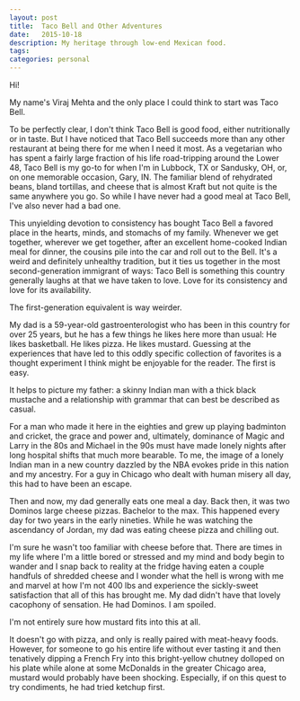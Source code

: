 ```yaml
---
layout: post
title:  Taco Bell and Other Adventures
date:   2015-10-18
description: My heritage through low-end Mexican food.
tags:
categories: personal
---
```

Hi!

My name's Viraj Mehta and the only place I could think to start was Taco Bell.

To be perfectly clear, I don't think Taco Bell is good food, either nutritionally or in taste. But I have noticed that Taco Bell succeeds more than any other restaurant at being there for me when I need it most. As a vegetarian who has spent a fairly large fraction of his life road-tripping around the Lower 48, Taco Bell is my go-to for when I'm in Lubbock, TX or Sandusky, OH, or, on one memorable occasion, Gary, IN. The familiar blend of rehydrated beans, bland tortillas, and cheese that is almost Kraft but not quite is the same anywhere you go. So while I have never had a good meal at Taco Bell, I've also never had a bad one.

This unyielding devotion to consistency has bought Taco Bell a favored place in the hearts, minds, and stomachs of my family. Whenever we get together, wherever we get together, after an excellent home-cooked Indian meal for dinner, the cousins pile into the car and roll out to the Bell. It's a weird and definitely unhealthy tradition, but it ties us together in the most second-generation immigrant of ways: Taco Bell is something this country generally laughs at that we have taken to love. Love for its consistency and love for its availability.

The first-generation equivalent is way weirder.

My dad is a 59-year-old gastroenterologist who has been in this country for over 25 years, but he has a few things he likes here more than usual: He likes basketball. He likes pizza. He likes mustard. Guessing at the experiences that have led to this oddly specific collection of favorites is a thought experiment I think might be enjoyable for the reader. The first is easy.

It helps to picture my father: a skinny Indian man with a thick black mustache and a relationship with grammar that can best be described as casual.

For a man who made it here in the eighties and grew up playing badminton and cricket, the grace and power and, ultimately, dominance of Magic and Larry in the 80s and Michael in the 90s must have made lonely nights after long hospital shifts that much more bearable. To me, the image of a lonely Indian man in a new country dazzled by the NBA evokes pride in this nation and my ancestry. For a guy in Chicago who dealt with human misery all day, this had to have been an escape.

Then and now, my dad generally eats one meal a day. Back then, it was two Dominos large cheese pizzas. Bachelor to the max. This happened every day for two years in the early nineties. While he was watching the ascendancy of Jordan, my dad was eating cheese pizza and chilling out.

I'm sure he wasn't too familiar with cheese before that. There are times in my life where I'm a little bored or stressed and my mind and body begin to wander and I snap back to reality at the fridge having eaten a couple handfuls of shredded cheese and I wonder what the hell is wrong with me and marvel at how I'm not 400 lbs and experience the sickly-sweet satisfaction that all of this has brought me. My dad didn't have that lovely cacophony of sensation. He had Dominos. I am spoiled.

I'm not entirely sure how mustard fits into this at all.

It doesn't go with pizza, and only is really paired with meat-heavy foods. However, for someone to go his entire life without ever tasting it and then tenatively dipping a French Fry into this bright-yellow chutney dolloped on his plate while alone at some McDonalds in the greater Chicago area, mustard would probably have been shocking. Especially, if on this quest to try condiments, he had tried ketchup first.

